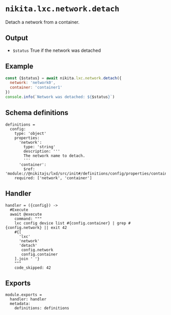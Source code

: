 
# `nikita.lxc.network.detach`

Detach a network from a container.

## Output

* `$status`
  True if the network was detached

## Example

```js
const {$status} = await nikita.lxc.network.detach({
  network: 'network0',
  container: 'container1'
})
console.info(`Network was detached: ${$status}`)
```

## Schema definitions

    definitions =
      config:
        type: 'object'
        properties:
          'network':
            type: 'string'
            description: '''
            The network name to detach.
            '''
          'container':
            $ref: 'module://@nikitajs/lxd/src/init#/definitions/config/properties/container'
        required: ['network', 'container']

## Handler

    handler = ({config}) ->
      #Execute
      await @execute
        command: """
        lxc config device list #{config.container} | grep #{config.network} || exit 42
        #{[
          'lxc'
          'network'
          'detach'
           config.network
           config.container
        ].join ' '}
        """
        code_skipped: 42

## Exports

    module.exports =
      handler: handler
      metadata:
        definitions: definitions

